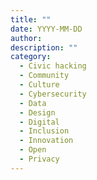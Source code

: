 ```yaml
---
title: ""
date: YYYY-MM-DD
author: 
description: ""
category:
  - Civic hacking
  - Community
  - Culture
  - Cybersecurity
  - Data
  - Design
  - Digital
  - Inclusion
  - Innovation
  - Open
  - Privacy
---
```


